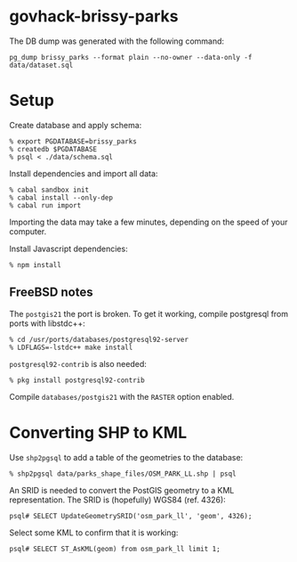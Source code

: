 govhack-brissy-parks
====================

The DB dump was generated with the following command:

    pg_dump brissy_parks --format plain --no-owner --data-only -f data/dataset.sql  


Setup
=====

Create database and apply schema:

    % export PGDATABASE=brissy_parks
    % createdb $PGDATABASE
    % psql < ./data/schema.sql

Install dependencies and import all data:

    % cabal sandbox init
    % cabal install --only-dep
    % cabal run import

  Importing the data may take a few minutes, depending on
  the speed of your computer.

Install Javascript dependencies:

    % npm install


FreeBSD notes
-------------

The `postgis21` the port is broken.  To get it working,
compile postgresql from ports with libstdc++:

    % cd /usr/ports/databases/postgresql92-server
    % LDFLAGS=-lstdc++ make install

`postgresql92-contrib` is also needed:

    % pkg install postgresql92-contrib

Compile `databases/postgis21` with the `RASTER` option enabled.


Converting SHP to KML
=====================

Use `shp2pgsql` to add a table of the geometries to the database:

    % shp2pgsql data/parks_shape_files/OSM_PARK_LL.shp | psql

An SRID is needed to convert the PostGIS geometry to a KML
representation.  The SRID is (hopefully) WGS84 (ref. 4326):

    psql# SELECT UpdateGeometrySRID('osm_park_ll', 'geom', 4326);

Select some KML to confirm that it is working:

    psql# SELECT ST_AsKML(geom) from osm_park_ll limit 1;
